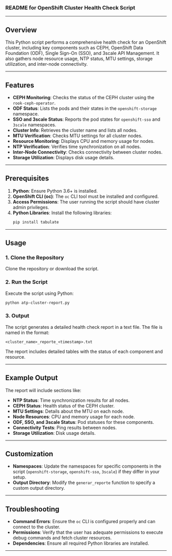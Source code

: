 ### README for OpenShift Cluster Health Check Script

---

## Overview

This Python script performs a comprehensive health check for an OpenShift cluster, including key components such as CEPH, OpenShift Data Foundation (ODF), Single Sign-On (SSO), and 3scale API Management. It also gathers node resource usage, NTP status, MTU settings, storage utilization, and inter-node connectivity.

---

## Features

- **CEPH Monitoring**: Checks the status of the CEPH cluster using the `rook-ceph-operator`.
- **ODF Status**: Lists the pods and their states in the `openshift-storage` namespace.
- **SSO and 3scale Status**: Reports the pod states for `openshift-sso` and `3scale` namespaces.
- **Cluster Info**: Retrieves the cluster name and lists all nodes.
- **MTU Verification**: Checks MTU settings for all cluster nodes.
- **Resource Monitoring**: Displays CPU and memory usage for nodes.
- **NTP Verification**: Verifies time synchronization on all nodes.
- **Inter-Node Connectivity**: Checks connectivity between cluster nodes.
- **Storage Utilization**: Displays disk usage details.

---

## Prerequisites

1. **Python**: Ensure Python 3.6+ is installed.
2. **OpenShift CLI (oc)**: The `oc` CLI tool must be installed and configured.
3. **Access Permissions**: The user running the script should have cluster admin privileges.
4. **Python Libraries**: Install the following libraries:
   ```bash
   pip install tabulate
   ```

---

## Usage

### 1. Clone the Repository
Clone the repository or download the script.

### 2. Run the Script
Execute the script using Python:
```bash
python atp-cluster-report.py
```

### 3. Output
The script generates a detailed health check report in a text file. The file is named in the format:
```
<cluster_name>_reporte_<timestamp>.txt
```

The report includes detailed tables with the status of each component and resource.

---

## Example Output

The report will include sections like:
- **NTP Status**: Time synchronization results for all nodes.
- **CEPH Status**: Health status of the CEPH cluster.
- **MTU Settings**: Details about the MTU on each node.
- **Node Resources**: CPU and memory usage for each node.
- **ODF, SSO, and 3scale Status**: Pod statuses for these components.
- **Connectivity Tests**: Ping results between nodes.
- **Storage Utilization**: Disk usage details.

---

## Customization

- **Namespaces**: Update the namespaces for specific components in the script (`openshift-storage`, `openshift-sso`, `3scale`) if they differ in your setup.
- **Output Directory**: Modify the `generar_reporte` function to specify a custom output directory.

---

## Troubleshooting

- **Command Errors**: Ensure the `oc` CLI is configured properly and can connect to the cluster.
- **Permissions**: Verify that the user has adequate permissions to execute debug commands and fetch cluster resources.
- **Dependencies**: Ensure all required Python libraries are installed.

---
